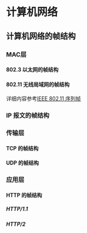 # 计算机网络

## 计算机网络的帧结构

### MAC层

#### 802.3 以太网的帧结构


#### 802.11 无线局域网的帧结构


详细内容参考[IEEE 802.11 序列帧](http://rungame.me/blog/2016/06/23/wlan/)
### IP 报文的帧结构

### 传输层

#### TCP 的帧结构

#### UDP 的帧结构

### 应用层 

#### HTTP 的帧结构

##### HTTP/1.1

##### HTTP/2